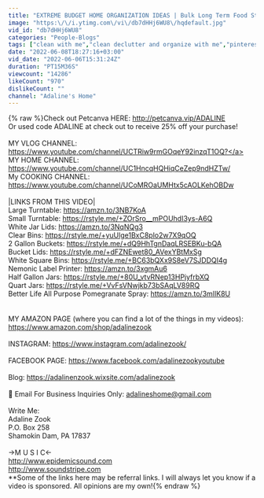 ```yaml
---
title: "EXTREME BUDGET HOME ORGANIZATION IDEAS | Bulk Long Term Food Storage Pantry Clean Organize With Me"
image: "https:\/\/i.ytimg.com\/vi\/db7dHHj6WU8\/hqdefault.jpg"
vid_id: "db7dHHj6WU8"
categories: "People-Blogs"
tags: ["clean with me","clean declutter and organize with me","pinterest pantry"]
date: "2022-06-08T18:27:16+03:00"
vid_date: "2022-06-06T15:31:24Z"
duration: "PT15M36S"
viewcount: "14286"
likeCount: "970"
dislikeCount: ""
channel: "Adaline's Home"
---
```

{% raw %}Check out Petcanva HERE: <a rel="nofollow" target="blank" href="http://petcanva.vip/ADALINE">http://petcanva.vip/ADALINE</a><br />Or used code ADALINE at check out to receive 25% off your purchase!<br /><br />MY VLOG CHANNEL: <a rel="nofollow" target="blank" href="https://www.youtube.com/channel/UCTRiw9rmGOqeY92inzqT1OQ?">https://www.youtube.com/channel/UCTRiw9rmGOqeY92inzqT1OQ?</a><br />MY HOME CHANNEL: <a rel="nofollow" target="blank" href="https://www.youtube.com/channel/UC1HncqHQHiqCeZep9ndHZTw/">https://www.youtube.com/channel/UC1HncqHQHiqCeZep9ndHZTw/</a><br />My COOKING CHANNEL: <a rel="nofollow" target="blank" href="https://www.youtube.com/channel/UCoMROaUMHtx5cAOLKehOBDw">https://www.youtube.com/channel/UCoMROaUMHtx5cAOLKehOBDw</a><br /><br />|LINKS FROM THIS VIDEO|<br />Large Turntable: <a rel="nofollow" target="blank" href="https://amzn.to/3NB7KoA">https://amzn.to/3NB7KoA</a><br />Small Turntable: <a rel="nofollow" target="blank" href="https://rstyle.me/+ZOrSro__mPOUhdI3ys-A6Q">https://rstyle.me/+ZOrSro__mPOUhdI3ys-A6Q</a><br />White Jar Lids: <a rel="nofollow" target="blank" href="https://amzn.to/3NqNQg3">https://amzn.to/3NqNQg3</a><br />Clear Bins: <a rel="nofollow" target="blank" href="https://rstyle.me/+yuUlge1BxC8plo2w7X9qOQ">https://rstyle.me/+yuUlge1BxC8plo2w7X9qOQ</a><br />2 Gallon Buckets: <a rel="nofollow" target="blank" href="https://rstyle.me/+dQ9HhTgnDaqLRSEBKu-bQA">https://rstyle.me/+dQ9HhTgnDaqLRSEBKu-bQA</a><br />Bucket Lids: <a rel="nofollow" target="blank" href="https://rstyle.me/+dFZNEwet80_AVexYBtMxSg">https://rstyle.me/+dFZNEwet80_AVexYBtMxSg</a><br />White Square Bins: <a rel="nofollow" target="blank" href="https://rstyle.me/+BC63bQXx9S8eV7SJDDQI4g">https://rstyle.me/+BC63bQXx9S8eV7SJDDQI4g</a><br />Nemonic Label Printer: <a rel="nofollow" target="blank" href="https://amzn.to/3xgmAu6">https://amzn.to/3xgmAu6</a><br />Half Gallon Jars: <a rel="nofollow" target="blank" href="https://rstyle.me/+80U_vtvRNep13HPjyfrbXQ">https://rstyle.me/+80U_vtvRNep13HPjyfrbXQ</a><br />Quart Jars: <a rel="nofollow" target="blank" href="https://rstyle.me/+VvFsVNwjkb73bSAqLV89RQ">https://rstyle.me/+VvFsVNwjkb73bSAqLV89RQ</a><br />Better Life All Purpose Pomegranate Spray: <a rel="nofollow" target="blank" href="https://amzn.to/3mlIK8U">https://amzn.to/3mlIK8U</a><br /><br /><br />MY AMAZON PAGE (where you can find a lot of the things in my videos): <a rel="nofollow" target="blank" href="https://www.amazon.com/shop/adalinezook">https://www.amazon.com/shop/adalinezook</a><br /><br />INSTAGRAM: <a rel="nofollow" target="blank" href="https://www.instagram.com/adalinezook/">https://www.instagram.com/adalinezook/</a><br /><br />FACEBOOK PAGE: <a rel="nofollow" target="blank" href="https://www.facebook.com/adalinezookyoutube">https://www.facebook.com/adalinezookyoutube</a><br /><br />Blog: <a rel="nofollow" target="blank" href="https://adalinenzook.wixsite.com/adalinezook">https://adalinenzook.wixsite.com/adalinezook</a><br /><br />📧 Email For Business Inquiries Only: adalineshome@gmail.com<br /><br />Write Me:<br />Adaline Zook<br />P.O. Box 258<br />Shamokin Dam, PA 17837<br /><br />→M U S I C←<br /><a rel="nofollow" target="blank" href="http://www.epidemicsound.com">http://www.epidemicsound.com</a><br /><a rel="nofollow" target="blank" href="http://www.soundstripe.com">http://www.soundstripe.com</a><br />**Some of the links here may be referral links. I will always let you know if a video is sponsored. All opinions are my own!{% endraw %}
